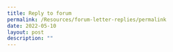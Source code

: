 ```yaml
---
title: Reply to forum
permalink: /Resources/forum-letter-replies/permalink
date: 2022-05-10
layout: post
description: ""
---
```


